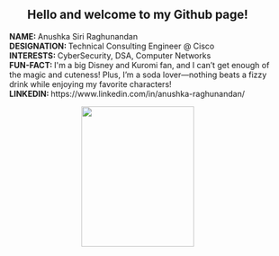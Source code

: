 <h2 align="center">Hello and welcome to my Github page!</h2>
<ul style="list-style-type:none">
  <li><b>NAME: </b>Anushka Siri Raghunandan</li>
  <li><b>DESIGNATION: </b>Technical Consulting Engineer @ Cisco</li>
  <li><b>INTERESTS: </b>CyberSecurity, DSA, Computer Networks</li>
  <li><b>FUN-FACT: </b>I'm a big Disney and Kuromi fan, and I can’t get enough of the magic and cuteness! Plus, I’m a soda lover—nothing beats a fizzy drink while enjoying my favorite characters!</li>
  <li><b>LINKEDIN: </b>https://www.linkedin.com/in/anushka-raghunandan/</li>
</ul>
<p align="center">
  <img align="center" src="https://64.media.tumblr.com/d251a82fc63f83aabcddb6803d4b8edc/b5e8936aeeb06896-f5/s1280x1920/e8cfa3ff262ee1823c7fc504877dd597c991f685.gif" width="200" height="250"/>
</p>
